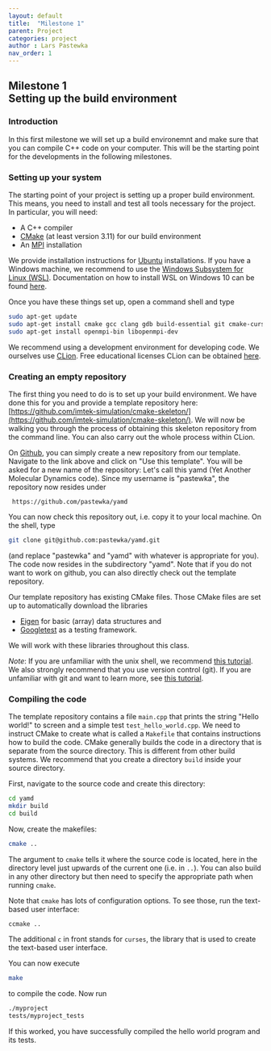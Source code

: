 ```yaml
---
layout: default
title:  "Milestone 1"
parent: Project
categories: project
author : Lars Pastewka
nav_order: 1
---
```


## Milestone 1 <br/> Setting up the build environment

### Introduction

In this first milestone we will set up a build environemnt and make sure
that you can compile C++ code on your computer. This will be the starting
point for the developments in the following milestones.

### Setting up your system

The starting point of your project is setting up a proper build environment.
This means, you need to install and test all tools necessary for the project.
In particular, you will need:
* A C++ compiler
* [CMake](https://cmake.org) (at least version 3.11) for our build environment
* An [MPI](https://en.wikipedia.org/wiki/Message_Passing_Interface) installation

We provide installation instructions for [Ubuntu](https://ubuntu.com/)
installations. If you have a Windows machine, we recommend to use
the [Windows Subsystem for Linux (WSL)](https://en.wikipedia.org/wiki/Windows_Subsystem_for_Linux).
Documentation on how to install WSL on Windows 10 can be found
[here](https://docs.microsoft.com/en-us/windows/wsl/install-win10).

Once you have these things set up, open a command shell and type
```bash
sudo apt-get update
sudo apt-get install cmake gcc clang gdb build-essential git cmake-curses-gui valgrind
sudo apt-get install openmpi-bin libopenmpi-dev 
```

We recommend using a development environment for developing code. We
ourselves use [CLion](https://www.jetbrains.com/clion/). Free educational
licenses CLion can be obtained [here](https://www.jetbrains.com/community/education/).

### Creating an empty repository

The first thing you need to do is to set up your build environment. We have
done this for you and provide a template repository here:
[https://github.com/imtek-simulation/cmake-skeleton/](https://github.com/imtek-simulation/cmake-skeleton/).
We will now be walking you through the process of obtaining this skeleton repository
from the command line. You can also carry out the whole process within CLion.

On [Github](github.com), you can simply create a new repository from our template. Navigate to
the link above and click on "Use this template". You will be asked for a new name of
the repository: Let's call this yamd (Yet Another Molecular Dynamics code). Since my
username is "pastewka", the repository now resides under

     https://github.com/pastewka/yamd

You can now check this repository out, i.e. copy it to your local machine. On the shell,
type
```bash
git clone git@github.com:pastewka/yamd.git
```
(and replace "pastewka" and "yamd" with whatever is appropriate for you). The
code now resides in the subdirectory "yamd". Note that if you do not want to work
on github, you can also directly check out the template repository.

Our template repository has existing CMake files. Those CMake files are set up
to automatically download the libraries

* [Eigen](https://eigen.tuxfamily.org/) for basic (array) data structures and
* [Googletest](https://github.com/google/googletest) as a testing framework.

We will work with these libraries throughout this class.

_Note_: If you are unfamiliar with the unix shell, we recommend
[this tutorial](https://swcarpentry.github.io/shell-novice/). We also strongly
recommend that you use version control (git). If you are unfamiliar with git
and want to learn more, see
[this tutorial](https://swcarpentry.github.io/git-novice/).

### Compiling the code

The template repository contains a file `main.cpp` that prints the string
"Hello world!" to screen and a simple test `test_hello_world.cpp`. We need
to instruct CMake to create what is called a `Makefile` that contains
instructions how to build the code. CMake generally builds the code in a
directory that is separate from the source directory. This is different from
other build systems. We recommend that you create a directory `build` inside
your source directory.

First, navigate to the source code and create this directory:
```bash
cd yamd
mkdir build
cd build
```

Now, create the makefiles:
```bash
cmake ..
```
The argument to `cmake` tells it where the source code is located, here in
the directory level just upwards of the current one (i.e. in `..`). You can
also build in any other directory but then need to specify the appropriate
path when running `cmake`.

Note that `cmake` has lots of configuration options. To see those, run the
text-based user interface:
```bash
ccmake ..
```
The additional `c` in front stands for `curses`, the library that is used to
create the text-based user interface.

You can now execute
```bash
make
```
to compile the code. Now run
```bash
./myproject
tests/myproject_tests
```
If this worked, you have successfully compiled the hello world program and
its tests.
